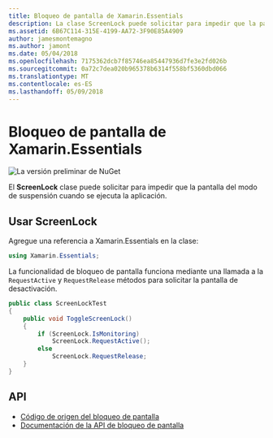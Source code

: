 ```yaml
---
title: Bloqueo de pantalla de Xamarin.Essentials
description: La clase ScreenLock puede solicitar para impedir que la pantalla del modo de suspensión cuando se ejecuta la aplicación.
ms.assetid: 6B67C114-315E-4199-AA72-3F90E85A4909
author: jamesmontemagno
ms.author: jamont
ms.date: 05/04/2018
ms.openlocfilehash: 7175362dcb7f85746ea85447936d7fe3e2fd026b
ms.sourcegitcommit: 0a72c7dea020b965378b6314f558bf5360dbd066
ms.translationtype: MT
ms.contentlocale: es-ES
ms.lasthandoff: 05/09/2018
---
```

# <a name="xamarinessentials-screen-lock"></a>Bloqueo de pantalla de Xamarin.Essentials

![La versión preliminar de NuGet](~/media/shared/pre-release.png)

El **ScreenLock** clase puede solicitar para impedir que la pantalla del modo de suspensión cuando se ejecuta la aplicación.

## <a name="using-screenlock"></a>Usar ScreenLock

Agregue una referencia a Xamarin.Essentials en la clase:

```csharp
using Xamarin.Essentials;
```

La funcionalidad de bloqueo de pantalla funciona mediante una llamada a la `RequestActive` y `RequestRelease` métodos para solicitar la pantalla de desactivación.

```csharp
public class ScreenLockTest
{
    public void ToggleScreenLock()
    {
        if (ScreenLock.IsMonitoring)
            ScreenLock.RequestActive();
        else
            ScreenLock.RequestRelease;
    }
}
```

## <a name="api"></a>API

- [Código de origen del bloqueo de pantalla](https://github.com/xamarin/Essentials/tree/master/Essentials/ScreenLock)
- [Documentación de la API de bloqueo de pantalla](xref:Xamarin.Essentials.ScreenLock)
